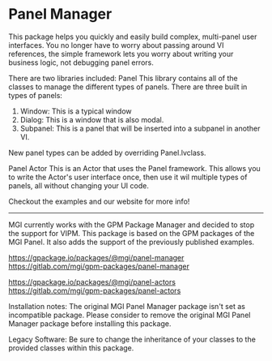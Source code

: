 # Panel Manager

This package helps you quickly and easily build complex, multi-panel user interfaces. You no longer have to worry about passing around VI references, the simple framework lets you worry about writing your business logic, not debugging panel errors.

There are two libraries included:
Panel
This library contains all of the classes to manage the different types of panels. There are three built in types of panels:

1. Window: This is a typical window
2. Dialog: This is a window that is also modal.
3. Subpanel: This is a panel that will be inserted into a subpanel in another VI.

New panel types can be added by overriding Panel.lvclass.

Panel Actor
This is an Actor that uses the Panel framework. This allows you to write the Actor's user interface once, then use it wil multiple types of panels, all without changing your UI code.

Checkout the examples and our website for more info!

---

MGI currently works with the GPM Package Manager and decided to stop the support for VIPM. This package is based on the GPM packages of the MGI Panel. It also adds the support of the previously published examples.

https://gpackage.io/packages/@mgi/panel-manager  
https://gitlab.com/mgi/gpm-packages/panel-manager  

https://gpackage.io/packages/@mgi/panel-actors  
https://gitlab.com/mgi/gpm-packages/panel-actors  

Installation notes:
The original MGI Panel Manager package isn't set as incompatible package. Please consider to remove the original MGI Panel Manager package before installing this package.

Legacy Software:
Be sure to change the inheritance of your classes to the provided classes within this package.